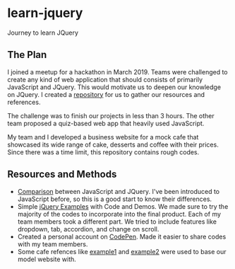 # learn-jquery
Journey to learn JQuery

## The Plan
I joined a meetup for a hackathon in March 2019. Teams were challenged to create any kind of web application that should consists of primarily JavaScript and JQuery. This would motivate us to deepen our knowledge on JQuery. I created a [repository](https://github.com/sisterhood-full-stack-dev/full-stack-journey/blob/master/README.md) for us to gather our resources and references.

The challenge was to finish our projects in less than 3 hours. The other team proposed a quiz-based web app that heavily used JavaScript.

My team and I developed a business website for a mock cafe that showcased its wide range of cake, desserts and coffee with their prices.
Since there was a time limit, this repository contains rough codes.


## Resources and Methods
- [Comparison](https://www.educba.com/javascript-vs-jquery/) between JavaScript and JQuery. I've been introduced to JavaScript before, so this is a good start to know their differences.
- Simple [jQuery Examples](https://www.taniarascia.com/simple-jquery-examples-with-code-and-demos/) with Code and Demos. We made sure to try the majority of the codes to incorporate into the final product. Each of my team members took a different part. We tried to include features like dropdown, tab, accordion, and change on scroll.
- Created a personal account on [CodePen](https://codepen.io). Made it easier to share codes with my team members.
- Some cafe refences like [example1](https://shop.cloudcatcher.asia/) and [example2](http://www.caffecrema.my/#about) were used to base our model website with.
